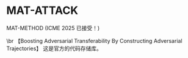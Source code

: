 # MAT-ATTACK
MAT-METHOD (ICME 2025 已接受！)

\br 
【Boosting Adversarial Transferability By Constructing Adversarial Trajectories】 
这是官方的代码存储库。

